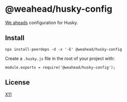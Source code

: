 # @weahead/husky-config

[We aheads](https://www.weahead.se/) configuration for Husky.

## Install

```
npx install-peerdeps -d -x '-E' @weahead/husky-config
```

Create a `.husky.js` file in the root of your project with:

```
module.exports = require('@weahead/husky-config');
```

## License

[X11](LICENSE)
